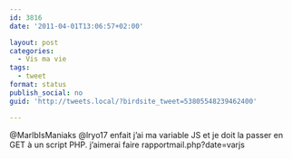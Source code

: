 ```yaml
---
id: 3816
date: '2011-04-01T13:06:57+02:00'

layout: post
categories:
  - Vis ma vie
tags:
  - tweet
format: status
publish_social: no
guid: 'http://tweets.local/?birdsite_tweet=53805548239462400'

---
```


@MarlbIsManiaks @lryo17 enfait j’ai ma variable JS et je doit la passer en GET à un script PHP. j’aimerai faire rapportmail.php?date=varjs